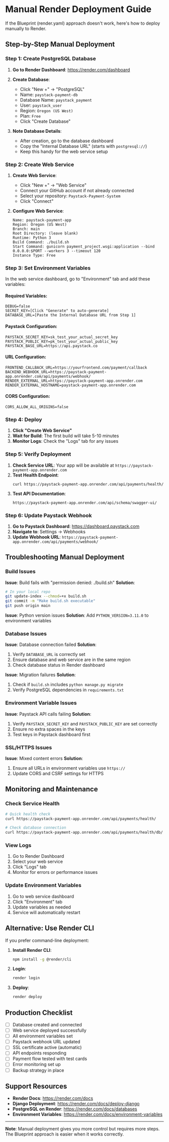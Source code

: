 # Manual Render Deployment Guide

If the Blueprint (render.yaml) approach doesn't work, here's how to deploy manually to Render.

## Step-by-Step Manual Deployment

### Step 1: Create PostgreSQL Database

1. **Go to Render Dashboard**: https://render.com/dashboard
2. **Create Database**:
   - Click "New +" → "PostgreSQL"
   - Name: `paystack-payment-db`
   - Database Name: `paystack_payment`
   - User: `paystack_user`
   - Region: `Oregon (US West)`
   - Plan: `Free`
   - Click "Create Database"

3. **Note Database Details**:
   - After creation, go to the database dashboard
   - Copy the "Internal Database URL" (starts with `postgresql://`)
   - Keep this handy for the web service setup

### Step 2: Create Web Service

1. **Create Web Service**:
   - Click "New +" → "Web Service"
   - Connect your GitHub account if not already connected
   - Select your repository: `Paystack-Payment-System`
   - Click "Connect"

2. **Configure Web Service**:
   ```
   Name: paystack-payment-app
   Region: Oregon (US West)
   Branch: main
   Root Directory: (leave blank)
   Runtime: Python 3
   Build Command: ./build.sh
   Start Command: gunicorn payment_project.wsgi:application --bind 0.0.0.0:$PORT --workers 3 --timeout 120
   Instance Type: Free
   ```

### Step 3: Set Environment Variables

In the web service dashboard, go to "Environment" tab and add these variables:

#### Required Variables:
```
DEBUG=false
SECRET_KEY=[Click "Generate" to auto-generate]
DATABASE_URL=[Paste the Internal Database URL from Step 1]
```

#### Paystack Configuration:
```
PAYSTACK_SECRET_KEY=sk_test_your_actual_secret_key
PAYSTACK_PUBLIC_KEY=pk_test_your_actual_public_key
PAYSTACK_BASE_URL=https://api.paystack.co
```

#### URL Configuration:
```
FRONTEND_CALLBACK_URL=https://yourfrontend.com/payment/callback
BACKEND_WEBHOOK_URL=https://paystack-payment-app.onrender.com/api/payments/webhook/
RENDER_EXTERNAL_URL=https://paystack-payment-app.onrender.com
RENDER_EXTERNAL_HOSTNAME=paystack-payment-app.onrender.com
```

#### CORS Configuration:
```
CORS_ALLOW_ALL_ORIGINS=false
```

### Step 4: Deploy

1. **Click "Create Web Service"**
2. **Wait for Build**: The first build will take 5-10 minutes
3. **Monitor Logs**: Check the "Logs" tab for any issues

### Step 5: Verify Deployment

1. **Check Service URL**: Your app will be available at `https://paystack-payment-app.onrender.com`
2. **Test Health Endpoint**: 
   ```
   curl https://paystack-payment-app.onrender.com/api/payments/health/
   ```
3. **Test API Documentation**:
   ```
   https://paystack-payment-app.onrender.com/api/schema/swagger-ui/
   ```

### Step 6: Update Paystack Webhook

1. **Go to Paystack Dashboard**: https://dashboard.paystack.com
2. **Navigate to**: Settings → Webhooks
3. **Update Webhook URL**: `https://paystack-payment-app.onrender.com/api/payments/webhook/`

## Troubleshooting Manual Deployment

### Build Issues

**Issue**: Build fails with "permission denied: ./build.sh"
**Solution**: 
```bash
# In your local repo
git update-index --chmod=+x build.sh
git commit -m "Make build.sh executable"
git push origin main
```

**Issue**: Python version issues
**Solution**: Add `PYTHON_VERSION=3.11.0` to environment variables

### Database Issues

**Issue**: Database connection failed
**Solution**:
1. Verify `DATABASE_URL` is correctly set
2. Ensure database and web service are in the same region
3. Check database status in Render dashboard

**Issue**: Migration failures
**Solution**: 
1. Check if `build.sh` includes `python manage.py migrate`
2. Verify PostgreSQL dependencies in `requirements.txt`

### Environment Variable Issues

**Issue**: Paystack API calls failing
**Solution**:
1. Verify `PAYSTACK_SECRET_KEY` and `PAYSTACK_PUBLIC_KEY` are set correctly
2. Ensure no extra spaces in the keys
3. Test keys in Paystack dashboard first

### SSL/HTTPS Issues

**Issue**: Mixed content errors
**Solution**:
1. Ensure all URLs in environment variables use `https://`
2. Update CORS and CSRF settings for HTTPS

## Monitoring and Maintenance

### Check Service Health
```bash
# Quick health check
curl https://paystack-payment-app.onrender.com/api/payments/health/

# Check database connection
curl https://paystack-payment-app.onrender.com/api/payments/health/db/
```

### View Logs
1. Go to Render Dashboard
2. Select your web service
3. Click "Logs" tab
4. Monitor for errors or performance issues

### Update Environment Variables
1. Go to web service dashboard
2. Click "Environment" tab
3. Update variables as needed
4. Service will automatically restart

## Alternative: Use Render CLI

If you prefer command-line deployment:

1. **Install Render CLI**:
   ```bash
   npm install -g @render/cli
   ```

2. **Login**:
   ```bash
   render login
   ```

3. **Deploy**:
   ```bash
   render deploy
   ```

## Production Checklist

- [ ] Database created and connected
- [ ] Web service deployed successfully
- [ ] All environment variables set
- [ ] Paystack webhook URL updated
- [ ] SSL certificate active (automatic)
- [ ] API endpoints responding
- [ ] Payment flow tested with test cards
- [ ] Error monitoring set up
- [ ] Backup strategy in place

## Support Resources

- **Render Docs**: https://render.com/docs
- **Django Deployment**: https://render.com/docs/deploy-django
- **PostgreSQL on Render**: https://render.com/docs/databases
- **Environment Variables**: https://render.com/docs/environment-variables

---

**Note**: Manual deployment gives you more control but requires more steps. The Blueprint approach is easier when it works correctly.